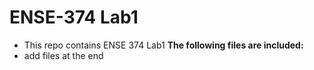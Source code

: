 # ENSE-374 Lab1
* This repo contains ENSE 374 Lab1
**The following files are included:**
* add files at the end